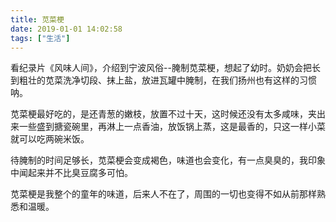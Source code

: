 ```yaml
---
title: 苋菜梗
date: 2019-01-01 14:02:58
tags: ["生活"]
---
```


看纪录片《风味人间》，介绍到宁波风俗--腌制苋菜梗，想起了幼时。奶奶会把长到粗壮的苋菜洗净切段、抹上盐，放进瓦罐中腌制，在我们扬州也有这样的习惯呐。

<!--more-->

苋菜梗最好吃的，是还青葱的嫩枝，放置不过十天，这时候还没有太多咸味，夹出来一些盛到搪瓷碗里，再淋上一点香油，放饭锅上蒸，这是最香的，只这一样小菜就可以吃两碗米饭。

待腌制的时间足够长，苋菜梗会变成褐色，味道也会变化，有一点臭臭的，我印象中闻起来并不比臭豆腐多可怕。

苋菜梗是我整个的童年的味道，后来人不在了，周围的一切也变得不如从前那样熟悉和温暖。
